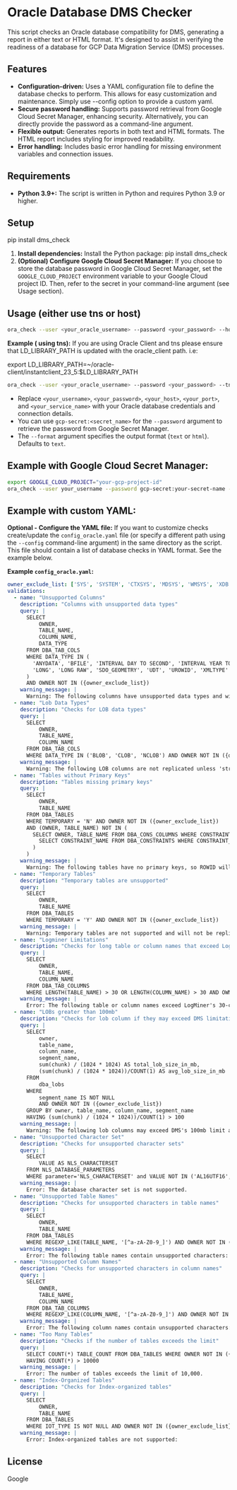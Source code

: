# Oracle Database DMS Checker

This script checks an Oracle database compatibility for DMS, generating a report in either text or HTML format.  It's designed to assist in verifying the readiness of a database for GCP Data Migration Service (DMS) processes.

## Features

* **Configuration-driven:** Uses a YAML configuration file to define the database checks to perform.  This allows for easy customization and maintenance. Simply use --config option to provide a custom yaml.
* **Secure password handling:** Supports password retrieval from Google Cloud Secret Manager, enhancing security.  Alternatively, you can directly provide the password as a command-line argument.
* **Flexible output:** Generates reports in both text and HTML formats. The HTML report includes styling for improved readability.
* **Error handling:** Includes basic error handling for missing environment variables and connection issues.


## Requirements

* **Python 3.9+:** The script is written in Python and requires Python 3.9 or higher.


## Setup
pip install dms_check
1. **Install dependencies:**  Install the Python package: pip install dms_check
2. **(Optional) Configure Google Cloud Secret Manager:** If you choose to store the database password in Google Cloud Secret Manager, set the `GOOGLE_CLOUD_PROJECT` environment variable to your Google Cloud project ID.  Then, refer to the secret in your command-line argument (see Usage section).



## Usage (either use tns or host)

```bash
ora_check --user <your_oracle_username> --password <your_password> --host <your_host> --port <your_port> --service <your_service_name> [--config <config_file_path>] [--format text|html]
```

**Example ( using tns):**
If you are using Oracle Client and tns please ensure that LD_LIBRARY_PATH is updated with the oracle_client path. i.e:

export LD_LIBRARY_PATH=~/oracle-client/instantclient_23_5:$LD_LIBRARY_PATH


```bash
ora_check --user <your_oracle_username> --password <your_password> --tns <oracle_tns_alias> --tns_path <tnsnames.ora_path> [--config <config_file_path>] [--format text|html]
```

* Replace `<your_username>`, `<your_password>`, `<your_host>`, `<your_port>`, and `<your_service_name>` with your Oracle database credentials and connection details.
* You can use `gcp-secret:<secret_name>` for the `--password` argument to retrieve the password from Google Secret Manager.
*  The `--format` argument specifies the output format (`text` or `html`).  Defaults to `text`.


## Example with Google Cloud Secret Manager:

```bash
export GOOGLE_CLOUD_PROJECT="your-gcp-project-id"
ora_check --user your_username --password gcp-secret:your-secret-name --host your_host --port 1521 --service your_service_name --format html
```

## Example with custom YAML:
**Optional - Configure the YAML file:** If you want to customize checks create/update the `config_oracle.yaml` file (or specify a different path using the `--config` command-line argument) in the same directory as the script.  This file should contain a list of database checks in YAML format.  See the example below.

**Example `config_oracle.yaml`:**

```yaml
owner_exclude_list: ['SYS', 'SYSTEM', 'CTXSYS', 'MDSYS', 'WMSYS', 'XDB', 'ORDDATA', 'AUDSYS', 'OJVMSYS', 'DBSFWUSER','DBSNMP', 'GSMADMIN_INTERNAL', 'DVSYS', 'OUTLN', 'APPQOSSYS', 'ORDSYS', 'LBACSYS']
validations:
  - name: "Unsupported Columns"
    description: "Columns with unsupported data types"
    query: |
      SELECT 
          OWNER, 
          TABLE_NAME, 
          COLUMN_NAME, 
          DATA_TYPE 
      FROM DBA_TAB_COLS
      WHERE DATA_TYPE IN (
        'ANYDATA', 'BFILE', 'INTERVAL DAY TO SECOND', 'INTERVAL YEAR TO MONTH', 
        'LONG', 'LONG RAW', 'SDO_GEOMETRY', 'UDT', 'UROWID', 'XMLTYPE'
      )
      AND OWNER NOT IN ({owner_exclude_list})
    warning_message: |
      Warning: The following columns have unsupported data types and will be replaced with NULL values:
  - name: "Lob Data Types"
    description: "Checks for LOB data types"
    query: |
      SELECT 
          OWNER, 
          TABLE_NAME, 
          COLUMN_NAME 
      FROM DBA_TAB_COLS 
      WHERE DATA_TYPE IN ('BLOB', 'CLOB', 'NCLOB') AND OWNER NOT IN ({owner_exclude_list})
    warning_message: |
      Warning: The following LOB columns are not replicated unless 'streamLargeObjects' is enabled:
  - name: "Tables without Primary Keys"
    description: "Tables missing primary keys"
    query: |
      SELECT 
          OWNER, 
          TABLE_NAME 
      FROM DBA_TABLES 
      WHERE TEMPORARY = 'N' AND OWNER NOT IN ({owner_exclude_list})
      AND (OWNER, TABLE_NAME) NOT IN (
        SELECT OWNER, TABLE_NAME FROM DBA_CONS_COLUMNS WHERE CONSTRAINT_NAME IN (
          SELECT CONSTRAINT_NAME FROM DBA_CONSTRAINTS WHERE CONSTRAINT_TYPE = 'P'
        )
      )
    warning_message: |
      Warning: The following tables have no primary keys, so ROWID will be used for merging and migration operations:
  - name: "Temporary Tables"
    description: "Temporary tables are unsupported"
    query: |
      SELECT 
          OWNER, 
          TABLE_NAME 
      FROM DBA_TABLES 
      WHERE TEMPORARY = 'Y' AND OWNER NOT IN ({owner_exclude_list})
    warning_message: |
      Warning: Temporary tables are not supported and will not be replicated:
  - name: "Logminer Limitations"
    description: "Checks for long table or column names that exceed LogMiner limits"
    query: |
      SELECT 
          OWNER, 
          TABLE_NAME, 
          COLUMN_NAME 
      FROM DBA_TAB_COLUMNS
      WHERE LENGTH(TABLE_NAME) > 30 OR LENGTH(COLUMN_NAME) > 30 AND OWNER NOT IN ({owner_exclude_list})
    warning_message: |
      Error: The following table or column names exceed LogMiner's 30-character limit and cannot be replicated:
  - name: "LOBs greater than 100mb"
    description: "Checks for lob column if they may exceed DMS limitation of 100mb"
    query: |
      SELECT 
          owner,
          table_name,
          column_name,
          segment_name,
          sum(chunk) / (1024 * 1024) AS total_lob_size_in_mb,
          (sum(chunk) / (1024 * 1024))/COUNT(1) AS avg_lob_size_in_mb
      FROM 
          dba_lobs
      WHERE 
          segment_name IS NOT NULL 
          AND OWNER NOT IN ({owner_exclude_list})
      GROUP BY owner, table_name, column_name, segment_name
      HAVING (sum(chunk) / (1024 * 1024))/COUNT(1) > 100
    warning_message: |
      Warning: The following lob columns may exceed DMS's 100mb limit and cannot be replicated:
  - name: "Unsupported Character Set"
    description: "Checks for unsupported character sets"
    query: |
      SELECT 
          VALUE AS NLS_CHARACTERSET 
      FROM NLS_DATABASE_PARAMETERS
      WHERE parameter='NLS_CHARACTERSET' and VALUE NOT IN ('AL16UTF16', 'AL32UTF8', 'IN8ISCII', 'JA16SJIS', 'US7ASCII', 'UTF8', 'WE8ISO8859P1', 'WE8ISO8859P9', 'WE8ISO8859P15', 'WE8MSWIN1252', 'ZHT16BIG5')
    warning_message: |
      Error: The database character set is not supported.
  - name: "Unsupported Table Names"
    description: "Checks for unsupported characters in table names"
    query: |
      SELECT 
          OWNER, 
          TABLE_NAME 
      FROM DBA_TABLES 
      WHERE REGEXP_LIKE(TABLE_NAME, '[^a-zA-Z0-9_]') AND OWNER NOT IN ({owner_exclude_list})
    warning_message: |
      Error: The following table names contain unsupported characters:
  - name: "Unsupported Column Names"
    description: "Checks for unsupported characters in column names"
    query: |
      SELECT 
          OWNER, 
          TABLE_NAME, 
          COLUMN_NAME 
      FROM DBA_TAB_COLUMNS 
      WHERE REGEXP_LIKE(COLUMN_NAME, '[^a-zA-Z0-9_]') AND OWNER NOT IN ({owner_exclude_list})
    warning_message: |
      Error: The following column names contain unsupported characters:
  - name: "Too Many Tables"
    description: "Checks if the number of tables exceeds the limit"
    query: |
      SELECT COUNT(*) TABLE_COUNT FROM DBA_TABLES WHERE OWNER NOT IN ({owner_exclude_list})
      HAVING COUNT(*) > 10000
    warning_message: |
      Error: The number of tables exceeds the limit of 10,000.
  - name: "Index-Organized Tables"
    description: "Checks for Index-organized tables"
    query: |
      SELECT 
          OWNER, 
          TABLE_NAME 
      FROM DBA_TABLES 
      WHERE IOT_TYPE IS NOT NULL AND OWNER NOT IN ({owner_exclude_list})
    warning_message: |
      Error: Index-organized tables are not supported:
```


## License
Google 


